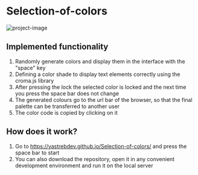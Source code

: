 # Selection-of-colors
![project-image](https://s120vlx.storage.yandex.net/rdisk/db82d54b85adfc875d069188bf6b9c5f12d980a53b60a2031ca74c991c818fda/64514a75/Qfv4YOjD7CbxaLs2BtqjvlDVnDL6AqUtC_xI3bXnquY1ltQbYTy8_grGwprty0BlaOQePScydmouT7MsZNwD9w==?uid=1758363702&filename=selection-of-colors.png&disposition=inline&hash=&limit=0&content_type=image%2Fpng&owner_uid=1758363702&fsize=706738&hid=91e481c2fa8c9f0ee25aa8368290d65f&media_type=image&tknv=v2&etag=207c3d55ad1e6985a208e24767e3b0dd&rtoken=F7kog62qURtD&force_default=yes&ycrid=na-c99faa2104eda865f346e5c1611ddce7-downloader17e&ts=5fab9665fc740&s=cffe25eda8c6cd69da5c37ea6bafeb540b44811e8ccdf4d7094838d560605828&pb=U2FsdGVkX18gcuhI6gbPIS3rZLg1YuFkip4R2z1ZRh3LfZm-dyb7qr_3-9bbU88Gy01QENR0apdwk2tENDhnnx_HP0clo0eVREW_AE0YXyM)

## Implemented functionality

1. Randomly generate colors and display them in the interface with the "space" key
2. Defining a color shade to display text elements correctly using the croma.js library
3. After pressing the lock the selected color is locked and the next time you press the space bar does not change
4. The generated colours go to the url bar of the browser, so that the final palette can be transferred to another user
5. The color code is copied by clicking on it

## How does it work?

1. Go to https://yastrebdev.github.io/Selection-of-colors/ and press the space bar to start
2. You can also download the repository, open it in any convenient development environment and run it on the local server
